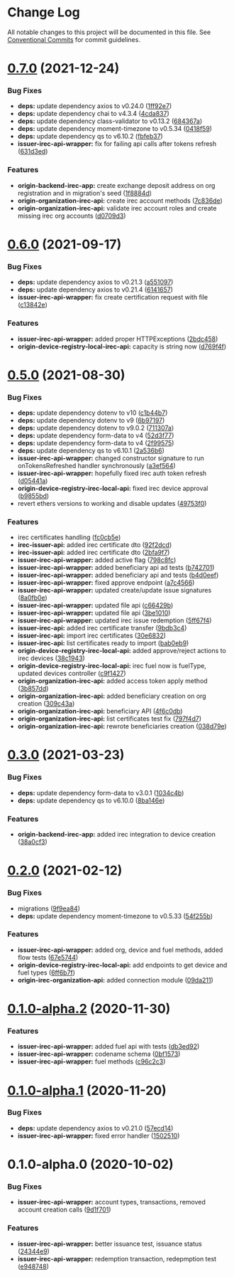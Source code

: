 # Change Log

All notable changes to this project will be documented in this file.
See [Conventional Commits](https://conventionalcommits.org) for commit guidelines.

# [0.7.0](https://github.com/energywebfoundation/origin/compare/@energyweb/issuer-irec-api-wrapper@0.6.0...@energyweb/issuer-irec-api-wrapper@0.7.0) (2021-12-24)


### Bug Fixes

* **deps:** update dependency axios to v0.24.0 ([1ff92e7](https://github.com/energywebfoundation/origin/commit/1ff92e7297ff0bcdb54704b327f1e3d719e9e029))
* **deps:** update dependency chai to v4.3.4 ([4cda837](https://github.com/energywebfoundation/origin/commit/4cda8376255385f0b8dddbfbbd4652ea36f43c83))
* **deps:** update dependency class-validator to v0.13.2 ([684367a](https://github.com/energywebfoundation/origin/commit/684367a560a8ef40fc7703aaae697c622ef2fbe6))
* **deps:** update dependency moment-timezone to v0.5.34 ([0418f59](https://github.com/energywebfoundation/origin/commit/0418f59b26c3a33b84ab2ec7d46893bfaeb32fda))
* **deps:** update dependency qs to v6.10.2 ([fbfeb37](https://github.com/energywebfoundation/origin/commit/fbfeb370952b549866221e6767f93f716b706844))
* **issuer-irec-api-wrapper:** fix for failing api calls after tokens refresh ([631d3ed](https://github.com/energywebfoundation/origin/commit/631d3edfaf5f80e595bcd61d17989cb1fdbb68ad))


### Features

* **origin-backend-irec-app:** create exchange deposit address on org registration and in migration's seed ([1f8884d](https://github.com/energywebfoundation/origin/commit/1f8884d16cdebaf3cdab80b66e27b4c93ea418a9))
* **origin-organization-irec-api:** create irec account methods ([7c836de](https://github.com/energywebfoundation/origin/commit/7c836de5c7a9ce2fe2d7387ed8defb1fe34bc255))
* **origin-organization-irec-api:** validate irec account roles and create missing irec org accounts ([d0709d3](https://github.com/energywebfoundation/origin/commit/d0709d3a436f5c6cb54b2dc38544d9f51793de32))





# [0.6.0](https://github.com/energywebfoundation/origin/compare/@energyweb/issuer-irec-api-wrapper@0.5.0...@energyweb/issuer-irec-api-wrapper@0.6.0) (2021-09-17)


### Bug Fixes

* **deps:** update dependency axios to v0.21.3 ([a551097](https://github.com/energywebfoundation/origin/commit/a551097195e4cbc2cddc7cc4329bea76ae203158))
* **deps:** update dependency axios to v0.21.4 ([6141657](https://github.com/energywebfoundation/origin/commit/6141657651a0212d45a6d09511916d4a247aeb25))
* **issuer-irec-api-wrapper:** fix create certification request with file ([c13842e](https://github.com/energywebfoundation/origin/commit/c13842e118e9ad54702ba462d3167d31bb930ee5))


### Features

* **issuer-irec-api-wrapper:** added proper HTTPExceptions ([2bdc458](https://github.com/energywebfoundation/origin/commit/2bdc458c0e0c315f4e53b7be89bf8aac64d4deba))
* **origin-device-registry-local-irec-api:** capacity is string now ([d769f4f](https://github.com/energywebfoundation/origin/commit/d769f4fc0bd89c3bfe2a077db3f47006c9f6cc33))





# [0.5.0](https://github.com/energywebfoundation/origin/compare/@energyweb/issuer-irec-api-wrapper@0.3.0...@energyweb/issuer-irec-api-wrapper@0.5.0) (2021-08-30)


### Bug Fixes

* **deps:** update dependency dotenv to v10 ([c1b44b7](https://github.com/energywebfoundation/origin/commit/c1b44b765b65c94129fb8be7131236de326fac45))
* **deps:** update dependency dotenv to v9 ([6b97197](https://github.com/energywebfoundation/origin/commit/6b971972a5633ba0417c746256d28b96e582028d))
* **deps:** update dependency dotenv to v9.0.2 ([711307a](https://github.com/energywebfoundation/origin/commit/711307a49b0a8a18879fcc80b6127708c2b0953d))
* **deps:** update dependency form-data to v4 ([52d3f77](https://github.com/energywebfoundation/origin/commit/52d3f7793acadf70dafa1878ea7ebff575bde503))
* **deps:** update dependency form-data to v4 ([2f99575](https://github.com/energywebfoundation/origin/commit/2f9957567f45e81b72402a6a93d2b8d8db9ac4aa))
* **deps:** update dependency qs to v6.10.1 ([2a536b6](https://github.com/energywebfoundation/origin/commit/2a536b609759e3d37d797ae22eae83ac3fc6fdf8))
* **issuer-irec-api-wrapper:** changed constructor signature to run onTokensRefreshed handler synchronously ([a3ef564](https://github.com/energywebfoundation/origin/commit/a3ef5644d425c460765bb07c360b507bdb850aad))
* **issuer-irec-api-wrapper:** hopefully fixed irec auth token refresh ([d05441a](https://github.com/energywebfoundation/origin/commit/d05441aaf83506dd3859e12ae955346fd113beb2))
* **origin-device-registry-irec-local-api:** fixed irec device approval ([b9855bd](https://github.com/energywebfoundation/origin/commit/b9855bd235d73b2e036975ea944e46969c85ac4c))
* revert ethers versions to working and disable updates ([49753f0](https://github.com/energywebfoundation/origin/commit/49753f0aed3f5e32e861b7bbe1d4a85bd900dce9))


### Features

* irec certificates handling ([fc0cb5e](https://github.com/energywebfoundation/origin/commit/fc0cb5e50c4acff4e16becf1d8d02ff628050c93))
* **irec-issuer-api:** added irec certificate dto ([92f2dcd](https://github.com/energywebfoundation/origin/commit/92f2dcd133c094f2440b06b426fb679cd192acd7))
* **irec-issuer-api:** added irec certificate dto ([2bfa9f7](https://github.com/energywebfoundation/origin/commit/2bfa9f759fca55fd9a1c0851a13091c0f850fff7))
* **issuer-irec-api-wrapper:** added active flag ([798c8fc](https://github.com/energywebfoundation/origin/commit/798c8fcfcf77a4670233d365ec10fada7223fe29))
* **issuer-irec-api-wrapper:** added beneficiary api ad tests ([b742701](https://github.com/energywebfoundation/origin/commit/b742701b6f1c3f94d22c6b552484f569c9a53cd8))
* **issuer-irec-api-wrapper:** added beneficiary api and tests ([b4d0eef](https://github.com/energywebfoundation/origin/commit/b4d0eef2c28dc8a976789e6b96c83746ab1de7e8))
* **issuer-irec-api-wrapper:** fixed approve endpoint ([a7c4566](https://github.com/energywebfoundation/origin/commit/a7c45660527bcae6c00e0ef1b2b9c1ee86d572d4))
* **issuer-irec-api-wrapper:** updated create/update issue signatures ([8a0fb0e](https://github.com/energywebfoundation/origin/commit/8a0fb0edd17043238e67864eff83fce39e5c42a7))
* **issuer-irec-api-wrapper:** updated file api ([c66429b](https://github.com/energywebfoundation/origin/commit/c66429badae8325389a133d967a52bdd6d52a547))
* **issuer-irec-api-wrapper:** updated file api ([3be1010](https://github.com/energywebfoundation/origin/commit/3be10107cb6ce13d764f6c16f73c44c97a272d1e))
* **issuer-irec-api-wrapper:** updated irec issue redemption ([5ff67f4](https://github.com/energywebfoundation/origin/commit/5ff67f4c161bd2d6867da5e24cea232396e61b8b))
* **issuer-irec-api:** added irec certificate transfer ([9bdb3c4](https://github.com/energywebfoundation/origin/commit/9bdb3c4d98b6fd3822bc5fb6ddcc287f7c81723b))
* **issuer-irec-api:** import irec certificates ([30e6832](https://github.com/energywebfoundation/origin/commit/30e68323331021ce044c214ac2fde50669000f36))
* **issuer-irec-api:** list certificates ready to import ([bab0eb9](https://github.com/energywebfoundation/origin/commit/bab0eb954652c47bc101f71261bf0193f313e312))
* **origin-device-registry-irec-local-api:** added approve/reject actions to irec devices ([38c1943](https://github.com/energywebfoundation/origin/commit/38c1943ceb23753d724cc4673445db6c7dd04780))
* **origin-device-registry-irec-local-api:** irec fuel now is fuelType, updated devices controller ([c9f1427](https://github.com/energywebfoundation/origin/commit/c9f1427ee760a21da14ab73da40c2de2c64c5a70))
* **origin-organization-irec-api:** added access token apply method ([3b857dd](https://github.com/energywebfoundation/origin/commit/3b857ddfdb31e7b009950af3121d3b8141fcc204))
* **origin-organization-irec-api:** added beneficiary creation on org creation ([309c43a](https://github.com/energywebfoundation/origin/commit/309c43acca868157a0aad7885d3b01942b86a383))
* **origin-organization-irec-api:** beneficiary API ([4f6c0db](https://github.com/energywebfoundation/origin/commit/4f6c0dbf8e6466467c9c1dcb379c3b3ab934ed3f))
* **origin-organization-irec-api:** list certificates test fix ([797f4d7](https://github.com/energywebfoundation/origin/commit/797f4d70026baaf5ce98db2126f026c2c0e2a55b))
* **origin-organization-irec-api:** rewrote beneficiaries creation ([038d79e](https://github.com/energywebfoundation/origin/commit/038d79ee458c7fba2b893180c4598fb0bb82fe36))





# [0.3.0](https://github.com/energywebfoundation/origin/compare/@energyweb/issuer-irec-api-wrapper@0.2.0...@energyweb/issuer-irec-api-wrapper@0.3.0) (2021-03-23)


### Bug Fixes

* **deps:** update dependency form-data to v3.0.1 ([1034c4b](https://github.com/energywebfoundation/origin/commit/1034c4bb6726a3f01b3d1ac5eabb09d8e18732aa))
* **deps:** update dependency qs to v6.10.0 ([8ba146e](https://github.com/energywebfoundation/origin/commit/8ba146e952b7be88bcf557420213918ec9a38af9))


### Features

* **origin-backend-irec-app:** added irec integration to device creation ([38a0cf3](https://github.com/energywebfoundation/origin/commit/38a0cf36741503f08fec58a795fcf1d3f985b0d8))





# [0.2.0](https://github.com/energywebfoundation/origin/compare/@energyweb/issuer-irec-api-wrapper@0.1.0-alpha.2...@energyweb/issuer-irec-api-wrapper@0.2.0) (2021-02-12)


### Bug Fixes

* migrations ([9f9ea84](https://github.com/energywebfoundation/origin/commit/9f9ea840dddd79c550c880aee62f5ae85297fc8f))
* **deps:** update dependency moment-timezone to v0.5.33 ([54f255b](https://github.com/energywebfoundation/origin/commit/54f255bdd186827271d50c1aee2967f3c3e928a9))


### Features

* **issuer-irec-api-wrapper:** added org, device and fuel methods, added flow tests ([67e5744](https://github.com/energywebfoundation/origin/commit/67e57444f2e2593ae7a1440aa53a7504d0cb01b6))
* **origin-device-registry-irec-local-api:** add endpoints to get device and fuel types ([6ff6b7f](https://github.com/energywebfoundation/origin/commit/6ff6b7fb15d7813140ea701846736a1f779ba788))
* **origin-irec-organization-api:** added connection module ([09da211](https://github.com/energywebfoundation/origin/commit/09da2113acfb27d95dc442aadee6be2f36e257c8))





# [0.1.0-alpha.2](https://github.com/energywebfoundation/origin/compare/@energyweb/issuer-irec-api-wrapper@0.1.0-alpha.1...@energyweb/issuer-irec-api-wrapper@0.1.0-alpha.2) (2020-11-30)


### Features

* **issuer-irec-api-wrapper:** added fuel api with tests ([db3ed92](https://github.com/energywebfoundation/origin/commit/db3ed921924b4b5ffb8ffb21ea2b956adcdb9a1e))
* **issuer-irec-api-wrapper:** codename schema ([0bf1573](https://github.com/energywebfoundation/origin/commit/0bf1573f9a02df425b546a60db0ad36ded42a842))
* **issuer-irec-api-wrapper:** fuel methods ([c96c2c3](https://github.com/energywebfoundation/origin/commit/c96c2c3c4eee6228b12d8acb1d993f1437e35c5b))





# [0.1.0-alpha.1](https://github.com/energywebfoundation/origin/compare/@energyweb/issuer-irec-api-wrapper@0.1.0-alpha.0...@energyweb/issuer-irec-api-wrapper@0.1.0-alpha.1) (2020-11-20)


### Bug Fixes

* **deps:** update dependency axios to v0.21.0 ([57ecd14](https://github.com/energywebfoundation/origin/commit/57ecd14d599bebc341422d24bbf2435369846c5e))
* **issuer-irec-api-wrapper:** fixed error handler ([1502510](https://github.com/energywebfoundation/origin/commit/15025103c4e7113d736efa5e5ffd4b516ebf9b28))





# 0.1.0-alpha.0 (2020-10-02)


### Bug Fixes

* **issuer-irec-api-wrapper:** account types, transactions, removed account creation calls ([9d1f701](https://github.com/energywebfoundation/origin/commit/9d1f701205353e7babda473b4a568b0f2d0b82c0))


### Features

* **issuer-irec-api-wrapper:** better issuance test, issuance status ([24344e9](https://github.com/energywebfoundation/origin/commit/24344e9ea7bc8e6b83a777a8c6b206331ca0551a))
* **issuer-irec-api-wrapper:** redemption transaction, redepmption test ([e948748](https://github.com/energywebfoundation/origin/commit/e948748737fbfb6e5b95f5ae4f57a0e570a88dc6))
